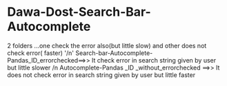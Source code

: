 # Dawa-Dost-Search-Bar-Autocomplete
2 folders ...one check the error also(but little slow) and other does not check error( faster) '/n'
Search-bar-Autocomplete-Pandas_ID_errorchecked==>> It check error in search string given by user but little slower   /n
Autocomplete-Pandas _ID _without_errorchecked ==>> It does not check error in search string given by user but little faster

